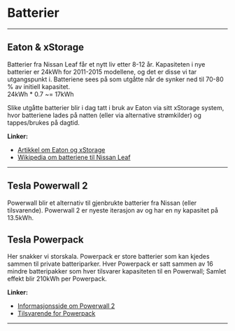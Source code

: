 # Batterier

---

## Eaton \& xStorage

Batterier fra Nissan Leaf får et nytt liv etter 8-12 år.
Kapasiteten i nye batterier er 24kWh for 2011-2015 modellene, og det er disse vi tar utgangspunkt i. Batteriene sees på som utgåtte når de synker ned til 70-80 % av initiell kapasitet.  
24kWh * 0.7 ~= 17kWh

Slike utgåtte batterier blir i dag tatt i bruk av Eaton via sitt xStorage system, hvor batteriene lades på natten (eller via alternative strømkilder) og tappes/brukes på dagtid.

**Linker:**
* [Artikkel om Eaton og xStorage][xstorage]
* [Wikipedia om batteriene til Nissan Leaf][leaf]

---


## Tesla Powerwall 2

Powerwall blir et alternativ til gjenbrukte batterier fra Nissan (eller tilsvarende). Powerwall 2 er nyeste iterasjon av og har en ny kapasitet på 13.5kWh.


## Tesla Powerpack
Her snakker vi storskala. Powerpack er store batterier som kan kjedes sammen til private batteriparker. Hver Powerpack er satt sammen av 16 mindre batteripakker som hver tilsvarer kapasiteten til en Powerwall; Samlet effekt blir 210kWh per Powerpack.


**Linker:**
* [Informasjonsside om Powerwall 2][powerwall]
* [Tilsvarende for Powerpack][powerpack]

---

[xstorage]: https://www.cips.org/en/supply-management/news/2017/may/nissan-launches-home-battery-in-the-uk-to-rival-teslas-powerwall/

[leaf]: https://en.wikipedia.org/wiki/Nissan_Leaf#Battery_Life_and_Degradation

[powerwall]: https://www.tesla.com/powerwall

[powerpack]: [https://www.tesla.com/powerpack]
